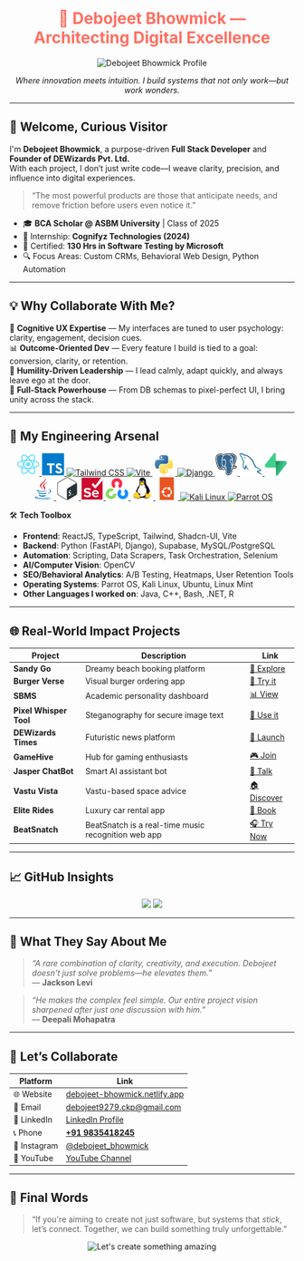 <h1 align="center" style="color:#ff6f61;">🚀 Debojeet Bhowmick — Architecting Digital Excellence</h1>

<p align="center">
  <img src="https://debojeet-bhowmick.netlify.app/images/favicon.png" alt="Debojeet Bhowmick Profile" width="200">
</p>

<p align="center"><em>
Where innovation meets intuition. I build systems that not only work—but work wonders.
</em></p>

---

## 👋 Welcome, Curious Visitor

I'm **Debojeet Bhowmick**, a purpose-driven **Full Stack Developer** and **Founder of DEWizards Pvt. Ltd.**  
With each project, I don’t just write code—I weave clarity, precision, and influence into digital experiences.

> “The most powerful products are those that anticipate needs, and remove friction before users even notice it.”

- 🎓 **BCA Scholar @ ASBM University** | Class of 2025  
- 💼 Internship: **Cognifyz Technologies (2024)**  
- 📜 Certified: **130 Hrs in Software Testing by Microsoft**  
- 🔍 Focus Areas: Custom CRMs, Behavioral Web Design, Python Automation  

---

## 💡 Why Collaborate With Me?

🧠 **Cognitive UX Expertise** — My interfaces are tuned to user psychology: clarity, engagement, decision cues.  
📊 **Outcome-Oriented Dev** — Every feature I build is tied to a goal: conversion, clarity, or retention.  
🧘 **Humility-Driven Leadership** — I lead calmly, adapt quickly, and always leave ego at the door.  
🎯 **Full-Stack Powerhouse** — From DB schemas to pixel-perfect UI, I bring unity across the stack.

---

## 🔧 My Engineering Arsenal

<div align="center">

  <!-- Frontend -->
  <a href="https://react.dev/" target="_blank" rel="noopener noreferrer">
    <img src="https://raw.githubusercontent.com/devicons/devicon/master/icons/react/react-original.svg" width="40" title="React" />
  </a>
  <a href="https://www.typescriptlang.org/" target="_blank" rel="noopener noreferrer">
    <img src="https://raw.githubusercontent.com/devicons/devicon/master/icons/typescript/typescript-original.svg" width="40" title="TypeScript" />
  </a>
  <a href="https://tailwindcss.com/" target="_blank" rel="noopener noreferrer">
    <img src="https://avatars.githubusercontent.com/u/67109815?s=48&v=4" width="54" title="Tailwind CSS" />
  </a>
  <a href="https://vite.dev/" target="_blank" rel="noopener noreferrer">
    <img src="https://vite.dev/logo.svg" width="40" title="Vite" />
  </a>

  <!-- Backend -->
  <a href="https://www.python.org/" target="_blank" rel="noopener noreferrer">
    <img src="https://raw.githubusercontent.com/devicons/devicon/master/icons/python/python-original.svg" width="40" title="Python" />
  </a>
  <a href="https://www.djangoproject.com/" target="_blank" rel="noopener noreferrer">
    <img src="https://cdn.worldvectorlogo.com/logos/django.svg" width="40" title="Django" />
  </a>
  <a href="https://www.postgresql.org/" target="_blank" rel="noopener noreferrer">
    <img src="https://raw.githubusercontent.com/devicons/devicon/master/icons/postgresql/postgresql-original.svg" width="40" title="PostgreSQL" />
  </a>
  <a href="https://www.mysql.com/" target="_blank" rel="noopener noreferrer">
    <img src="https://raw.githubusercontent.com/devicons/devicon/master/icons/mysql/mysql-original.svg" width="40" title="MySQL" />
  </a>
  <a href="https://supabase.com/" target="_blank" rel="noopener noreferrer">
    <img src="https://raw.githubusercontent.com/devicons/devicon/master/icons/supabase/supabase-original.svg" width="40" title="Supabase" />
  </a>

  <!-- Languages -->
  <a href="https://www.java.com/" target="_blank" rel="noopener noreferrer">
    <img src="https://raw.githubusercontent.com/devicons/devicon/master/icons/java/java-original.svg" width="40" title="Java" />
  </a>

  <!-- Automation -->
  <a href="https://www.gnu.org/software/bash/" target="_blank" rel="noopener noreferrer">
    <img src="https://raw.githubusercontent.com/devicons/devicon/master/icons/bash/bash-original.svg" width="40" title="Bash" />
  </a>
  <a href="https://www.selenium.dev/" target="_blank" rel="noopener noreferrer">
    <img src="https://raw.githubusercontent.com/devicons/devicon/master/icons/selenium/selenium-original.svg" width="40" title="Selenium" />
  </a>

  <!-- AI/Computer Vision -->
  <a href="https://opencv.org/" target="_blank" rel="noopener noreferrer">
    <img src="https://raw.githubusercontent.com/devicons/devicon/master/icons/opencv/opencv-original.svg" width="40" title="OpenCV" />
  </a>

  <!-- OS -->
  <a href="https://www.linux.org/" target="_blank" rel="noopener noreferrer">
    <img src="https://raw.githubusercontent.com/devicons/devicon/master/icons/linux/linux-original.svg" width="40" title="Linux" />
  </a>
  <a href="https://ubuntu.com/" target="_blank" rel="noopener noreferrer">
    <img src="https://raw.githubusercontent.com/devicons/devicon/master/icons/ubuntu/ubuntu-plain.svg" width="40" title="Ubuntu" />
  </a>
  <a href="https://www.kali.org/" target="_blank" rel="noopener noreferrer">
  <img src="https://www.kali.org/images/kali-logo.svg" width="40" title="Kali Linux" />
  </a>
  <a href="https://www.parrotsec.org/" target="_blank" rel="noopener noreferrer">
    <img src="https://gitlab.com/uploads/-/system/group/avatar/52684291/IMG_5175.JPG?width=48" width="40" title="Parrot OS" />
  </a>

</div>


🛠️ **Tech Toolbox**  
- **Frontend**: ReactJS, TypeScript, Tailwind, Shadcn-UI, Vite  
- **Backend**: Python (FastAPI, Django), Supabase, MySQL/PostgreSQL  
- **Automation**: Scripting, Data Scrapers, Task Orchestration, Selenium  
- **AI/Computer Vision**: OpenCV  
- **SEO/Behavioral Analytics**: A/B Testing, Heatmaps, User Retention Tools  
- **Operating Systems**: Parrot OS, Kali Linux, Ubuntu, Linux Mint
- **Other Languages I worked on**: Java, C++, Bash, .NET, R

---


## 🌐 Real-World Impact Projects

| Project | Description | Link |
|--------|-------------|------|
| **Sandy Go** | Dreamy beach booking platform | [🌴 Explore](https://sandygo.netlify.app/) |
| **Burger Verse** | Visual burger ordering app | [🍔 Try it](https://burgerverse.netlify.app/) |
| **SBMS** | Academic personality dashboard | [📊 View](https://asbm-sbms.vercel.app/) |
| **Pixel Whisper Tool** | Steganography for secure image text | [🔐 Use it](https://pixel-whisper-tool.vercel.app/) |
| **DEWizards Times** | Futuristic news platform | [📰 Launch](https://dewizards-times.netlify.app/) |
| **GameHive** | Hub for gaming enthusiasts | [🎮 Join](https://gamehive.netlify.app/) |
| **Jasper ChatBot** | Smart AI assistant bot | [🤖 Talk](https://debojeet-bhowmick.netlify.app/jasper.html) |
| **Vastu Vista** | Vastu-based space advice | [🏠 Discover](https://vastu-vista.vercel.app/) |
| **Elite Rides** | Luxury car rental app | [🚗 Book](https://elite-rides.netlify.app/) |
| **BeatSnatch** | BeatSnatch is a real-time music recognition web app | [🎧 Try Now](https://beatsnatch.up.railway.app/) |

---

## 📈 GitHub Insights

<p align="center">
  <img src="https://github-readme-stats.vercel.app/api?username=d3b0j33t&show_icons=true&theme=tokyonight" />
  <img src="https://github-readme-streak-stats.herokuapp.com/?user=d3b0j33t&theme=tokyonight" />
</p>

---

## 👥 What They Say About Me

> _“A rare combination of clarity, creativity, and execution. Debojeet doesn't just solve problems—he elevates them.”_  
— **Jackson Levi**

> _“He makes the complex feel simple. Our entire project vision sharpened after just one discussion with him.”_  
— **Deepali Mohapatra**

---

## 🤝 Let’s Collaborate

| Platform        | Link                                                                 |
|----------------|----------------------------------------------------------------------|
| 🌐 Website     | [debojeet-bhowmick.netlify.app](https://debojeet-bhowmick.netlify.app) |
| 📧 Email       | [debojeet9279.ckp@gmail.com](mailto:debojeet9279.ckp@gmail.com)       |
| 🔗 LinkedIn    | [LinkedIn Profile](https://www.linkedin.com/in/debojeet-bhowmick-a95373266/)       |
| 📞 Phone       | [**+91 9835418245**](tel:+919835418245)                               |
| 📸 Instagram   | [@debojeet_bhowmick](https://www.instagram.com/debojeet_bhowmick/)    |
| 🎥 YouTube     | [YouTube Channel](https://www.youtube.com/channel/UCrxag8szJ24xzIeBRtwUyoQ) |

---

## 🔮 Final Words

> “If you're aiming to create not just software, but systems that *stick*, let’s connect. Together, we can build something truly unforgettable.”

<p align="center">
  <img src="https://media.giphy.com/media/xTiTnxpQ3ghPiB2Hp6/giphy.gif" width="180" alt="Let's create something amazing">
</p>
